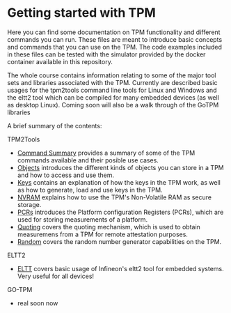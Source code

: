 # Getting started with TPM

Here you can find some documentation on TPM functionality and different commands you can run.
These files are meant to introduce basic concepts and commands that you can use on the TPM.
The code examples included in these files can be tested with the simulator provided by the docker container available in this repository.

The whole course contains information relating to some of the major tool sets and libraries associated with the TPM. Currently are described basic usages for the tpm2tools command line tools for Linux and Windows and the eltt2 tool which can be compiled for many embedded devices (as well as desktop Linux). Coming soon will also be a walk through of the GoTPM libraries

A brief summary of the contents:

TPM2Tools

* [Command Summary](./commandSummary.md) provides a summary of some of the TPM commands available and their posible use cases.
* [Objects](./objects.md) introduces the different kinds of objects you can store in a TPM and how to access and use them.
* [Keys](./keys.md) contains an explanation of how the keys in the TPM work, as well as how to generate, load and use keys in the TPM.
* [NVRAM](./nvram.md) explains how to use the TPM's Non-Volatile RAM as secure storage.
* [PCRs](./pcrs.md) introduces the Platform configuration Registers (PCRs), which are used for storing measurements of a platform.
* [Quoting](./quoting.md) covers the quoting mechanism, which is used to obtain measuremens from a TPM for remote attestation purposes.
* [Random](./random.md) covers the random number generator capabilities on the TPM.

ELTT2

* [ELTT](./eltt2.md) covers basic usage of Infineon's eltt2 tool for embedded systems. Very useful for all devices!

GO-TPM

* real soon now
